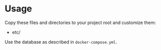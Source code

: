 Usage
========================================================================

Copy these files and directories to your project root and customize them:

- etc/


Use the database as described in `docker-compose.yml`.

